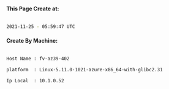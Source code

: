 
   
#### This Page Create at:

```bash

2021-11-25 - 05:59:47 UTC

```

#### Create By Machine:

```bash

Host Name : fv-az39-402

platform  : Linux-5.11.0-1021-azure-x86_64-with-glibc2.31

Ip Local  : 10.1.0.52

```

